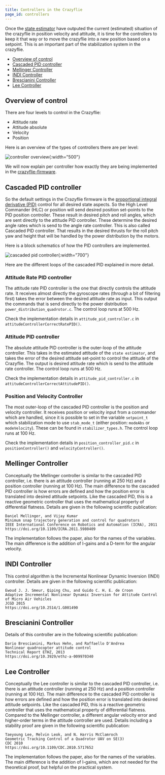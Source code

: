 ```yaml
---
title: Controllers in the Crazyflie
page_id: controllers
---
```



Once the [state estimator](/docs/functional-areas/sensor-to-control/state_estimators.md) have outputed the current (estimated) situation of the crazyflie in position velocity and attitude, it is time for the controllers to keep it that way or to move the crazyflie into a new position based on a setpoint. This is an important part of the stabilization system in the crazyflie.

- [Overview of control](#overview-of-control)
- [Cascaded PID controller](#cascaded-pid-controller)
- [Mellinger Controller](#mellinger-controller)
- [INDI Controller](#indi-controller)
- [Brescianini Controller](#brescianini-controller)
- [Lee Controller](#lee-controller)

## Overview of control
There are four levels to control in the Crazyflie:
* Attitude rate
* Attitude absolute
* Velocity
* Position

Here is an overview of the types of controllers there are per level:

![controller overview](/docs/images/controller_overview.png){:width="500"}

We will now explain per controller how exactly they are being implemented in the [crazyflie-firmware](https://github.com/bitcraze/crazyflie-firmware/).



## Cascaded PID controller


So the default settings in the Crazyflie firmware is the [proportional integral derivative (PID)](https://en.wikipedia.org/wiki/PID_controller) control for all desired state aspects. So the High Level Commander (HLC) or position will send desired position set-points to the PID position controller. These result in desired pitch and roll angles, which are sent directly to the attitude PID controller. These determine the desired angle rates which is send to the angle rate controller. This is also called Cascaded PID controller. That results in the desired thrusts for the roll pitch yaw and height that will be handled by the power distribution by the motors.


Here is a block schematics of how the PID controllers are implemented.

![cascaded pid controller](/docs/images/cascaded_pid_controller.png){:width="700"}

Here are the different loops of the cascaded PID explained in more detail.

### Attitude Rate PID controller

The attitude rate PID controller is the one that directly controls the attitude rate. It receives almost directly the gyroscope rates (through a bit of filtering first) takes the error between the desired attitude rate as input. This output the commands that is send directly to the power distribution `power_distribution_quadrotor.c`. The control loop runs at 500 Hz.

Check the implementation details in `attitude_pid_controller.c` in `attitudeControllerCorrectRatePID()`.

### Attitude PID controller

The absolute attitude PID controller is the outer-loop of the attitude controller. This takes in the estimated attitude of the `state estimator`, and takes the error of the desired attitude set-point to control the attitude of the Crazyflie. The output is desired attitude rate which is send to the attitude rate controller. The control loop runs at 500 Hz.

Check the implementation details in `attitude_pid_controller.c` in `attitudeControllerCorrectAttitudePID()`.

### Position and Velocity Controller

The most outer-loop of the cascaded PID controller is the position and velocity controller. It receives position or velocity input from a commander which are handled, since it is possible to set in the variable `setpoint_t` which  stabilization mode to use `stab_mode_t` (either position:  `modeAbs` or `modeVelocity`). These can be found in `stabilizer_types.h`. The control loop runs at 100 Hz.

Check the implementation details in `position_controller_pid.c` in `positionController()` and  `velocityController()`.

## Mellinger Controller

Conceptually the Mellinger controller is similar to the cascaded PID controller, i.e. there is an attitude controller (running at 250 Hz) and a position controller (running at 100 Hz). The main difference to the cascaded PID controller is how errors are defined and how the position error is translated into desired attitude setpoints. Like the cascaded PID, this is a reactive geometric controller that uses the mathematical property of differential flatness. Details are given in the following scientific publication:

```
Daniel Mellinger, and Vijay Kumar
Minimum snap trajectory generation and control for quadrotors
IEEE International Conference on Robotics and Automation (ICRA), 2011
https://doi.org/10.1109/ICRA.2011.5980409
```

The implementation follows the paper, also for the names of the variables. The main difference is the addition of I-gains and a D-term for the angular velocity.

## INDI Controller

This control algorithm is the Incremental Nonlinear Dynamic Inversion (INDI) controller. Details are given in the following scientific publication:

```
Ewoud J. J. Smeur, Qiping Chu, and Guido C. H. E. de Croon
Adaptive Incremental Nonlinear Dynamic Inversion for Attitude Control of Micro Air Vehicles
JCGD 2015
https://doi.org/10.2514/1.G001490
```

## Brescianini Controller

Details of this controller are in the following scientific publication:

```
Dario Brescianini, Markus Hehn, and Raffaello D'Andrea
Nonlinear quadrocopter attitude control
Technical Report ETHZ, 2013
https://doi.org/10.3929/ethz-a-009970340
```

## Lee Controller

Conceptually the Lee controller is similar to the cascaded PID controller, i.e. there is an attitude controller (running at 250 Hz) and a position controller (running at 100 Hz). The main difference to the cascaded PID controller is how errors are defined and how the position error is translated into desired attitude setpoints. Like the cascaded PID, this is a reactive geometric controller that uses the mathematical property of differential flatness. Compared to the Mellinger controller, a different angular velocity error and higher-order terms in the attitude controller are used. Details including a stability proof are given in the following scientific publication:

```
Taeyoung Lee, Melvin Leok, and N. Harris McClamroch
Geometric Tracking Control of a Quadrotor UAV on SE(3)
CDC 2010
https://doi.org/10.1109/CDC.2010.5717652
```

The implementation follows the paper, also for the names of the variables. The main difference is the addition of I-gains, which are not needed for the theoretical proof, but helpful on the practical system.
